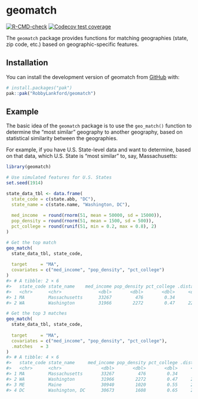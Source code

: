
<!-- README.md is generated from README.Rmd. Please edit that file -->

# geomatch

<!-- badges: start -->

[![R-CMD-check](https://github.com/RobbyLankford/geomatch/actions/workflows/R-CMD-check.yaml/badge.svg)](https://github.com/RobbyLankford/geomatch/actions/workflows/R-CMD-check.yaml)
[![Codecov test
coverage](https://codecov.io/gh/RobbyLankford/geomatch/graph/badge.svg)](https://app.codecov.io/gh/RobbyLankford/geomatch)
<!-- badges: end -->

The `geomatch` package provides functions for matching geographies
(state, zip code, etc.) based on geographic-specific features.

## Installation

You can install the development version of geomatch from
[GitHub](https://github.com/) with:

``` r
# install.packages("pak")
pak::pak("RobbyLankford/geomatch")
```

## Example

The basic idea of the `geomatch` package is to use the `geo_match()`
function to determine the “most similar” geography to another geography,
based on statistical similarity between the geographies.

For example, if you have U.S. State-level data and want to determine,
based on that data, which U.S. State is “most similar” to, say,
Massachusetts:

``` r
library(geomatch)

# Use simulated features for U.S. States
set.seed(1914)

state_data_tbl <- data.frame(
  state_code = c(state.abb, "DC"),
  state_name = c(state.name, "Washington, DC"),
    
  med_income  = round(rnorm(51, mean = 50000, sd = 15000)),
  pop_density = round(rnorm(51, mean = 1500, sd = 500)),
  pct_college = round(runif(51, min = 0.2, max = 0.8), 2)
)

# Get the top match
geo_match(
  state_data_tbl, state_code, 
  
  target     = "MA", 
  covariates = c("med_income", "pop_density", "pct_college")
)
#> # A tibble: 2 × 6
#>   state_code state_name    med_income pop_density pct_college .distance
#>   <chr>      <chr>              <dbl>       <dbl>       <dbl>     <dbl>
#> 1 MA         Massachusetts      33267         476        0.34        0 
#> 2 WA         Washington         31966        2272        0.47     2218.

# Get the top 3 matches
geo_match(
  state_data_tbl, state_code,
  
  target     = "MA",
  covariates = c("med_income", "pop_density", "pct_college"),
  .matches   = 3
)
#> # A tibble: 4 × 6
#>   state_code state_name     med_income pop_density pct_college .distance
#>   <chr>      <chr>               <dbl>       <dbl>       <dbl>     <dbl>
#> 1 MA         Massachusetts       33267         476        0.34        0 
#> 2 WA         Washington          31966        2272        0.47     2218.
#> 3 ME         Maine               30940        1020        0.55     2390.
#> 4 DC         Washington, DC      30673        1608        0.65     2830.
```
